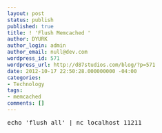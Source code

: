 ```yaml
---
layout: post
status: publish
published: true
title: ! 'Flush Memcached '
author: DYURK
author_login: admin
author_email: null@dev.com
wordpress_id: 571
wordpress_url: http://d87studios.com/blog/?p=571
date: 2012-10-17 22:50:28.000000000 -04:00
categories:
- Technology
tags:
- memcached
comments: []
---
```

<pre>echo 'flush_all' | nc localhost 11211</pre>
